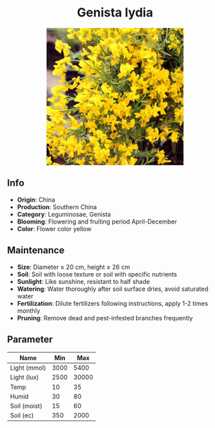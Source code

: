 <h1 align='center'>Genista lydia</h1>
<p align="center">
    <img 
        align='center'
        width='320'
        src="../images/genista lydia.png" 
        alt='Genista lydia' />
</p>

## Info

 - **Origin**: China
 - **Production**: Southern China
 - **Category**: Leguminosae, Genista
 - **Blooming**: Flowering and fruiting period April-December
 - **Color**: Flower color yellow

## Maintenance

 - **Size**: Diameter ≥ 20 cm, height ≥ 26 cm
 - **Soil**: Soil with loose texture or soil with specific nutrients
 - **Sunlight**: Like sunshine, resistant to half shade
 - **Watering**: Water thoroughly after soil surface dries, avoid saturated water
 - **Fertilization**: Dilute fertilizers following instructions, apply 1-2 times monthly
 - **Pruning**: Remove dead and pest-infested branches frequently

## Parameter

| Name         | Min  | Max   |
|--------------|------|-------|
| Light (mmol) | 3000 | 5400  |
| Light (lux)  | 2500 | 30000 |
| Temp         | 10    | 35    |
| Humid        | 30   | 80    |
| Soil (moist) | 15   | 60    |
| Soil (ec)    | 350  | 2000  |
